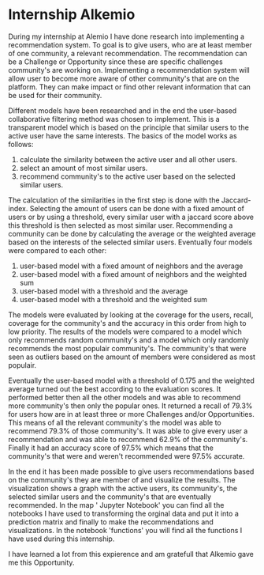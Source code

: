 # Internship Alkemio

During my internship at Alemio I have done research into implementing a recommendation system. To goal is to give users, who are at least member of one community, a relevant recommendation. The recommendation can be a Challenge or Opportunity since these are specific challenges community's are working on. Implementing a recommendation system will allow user to become more aware of other community's that are on the platform. They can make impact or find other relevant information that can be used for their community. 

Different models have been researched and in the end the user-based collaborative filtering method was chosen to implement. This is a transparent model which is based on the principle that similar users to the active user have the same interests. The basics of the model works as follows:
1. calculate the similarity between the active user and all other users. 
2. select an amount of most similar users.
3. recommend community's to the active user based on the selected similar users.

The calculation of the similarities in the first step is done with the Jaccard-index. Selecting the amount of users can be done with a fixed amount of users or by using a threshold, every similar user with a jaccard score above this threshold is then selected as most similar user. Recommending a community can be done by calculating the average or the weighted average based on the interests of the selected similar users. Eventually four models were compared to each other:
1. user-based model with a fixed amount of neighbors and the average
2. user-based model with a fixed amount of neighbors and the weighted sum
3. user-based model with a threshold and the average
4. user-based model with a threshold and the weighted sum

The models were evaluated by looking at the coverage for the users, recall, coverage for the community's and the accuracy in this order from high to low priority. The results of the models were compared to a model which only recommends random community's and a model which only randomly recommends the most populair community's. The community's that were seen as outliers based on the amount of members were considered as most populair.

Eventually the user-based model with a threshold of 0.175 and the weighted average turned out the best according to the evaluation scores. It performed better then all the other models and was able to recommend more community's then only the popular ones. It returned a recall of 79.3% for users how are in at least three or more Challenges and/or Opportunities. This means of all the relevant community's the model was able to recommend 79.3% of those community's. It was able to give every user a recommendation and was able to recommend 62.9% of the community's. Finally it had an accuracy score of 97.5% which means that the community's that were and weren't recommended were 97.5% accurate.

In the end it has been made possible to give users recommendations based on the community's they are member of and visualize the results. The visualization shows a graph with the active users, its community's, the selected similar users and the community's that are eventually recommended. In the map ' Jupyter Notebook' you can find all the notebooks I have used to transforming the orginal data and put it into a prediction matrix and finally to make the recommendations and visualizations. In the notebook 'functions' you will find all the functions I have used during this internship.

I have learned a lot from this expierence and am gratefull that Alkemio gave me this Opportunity.
